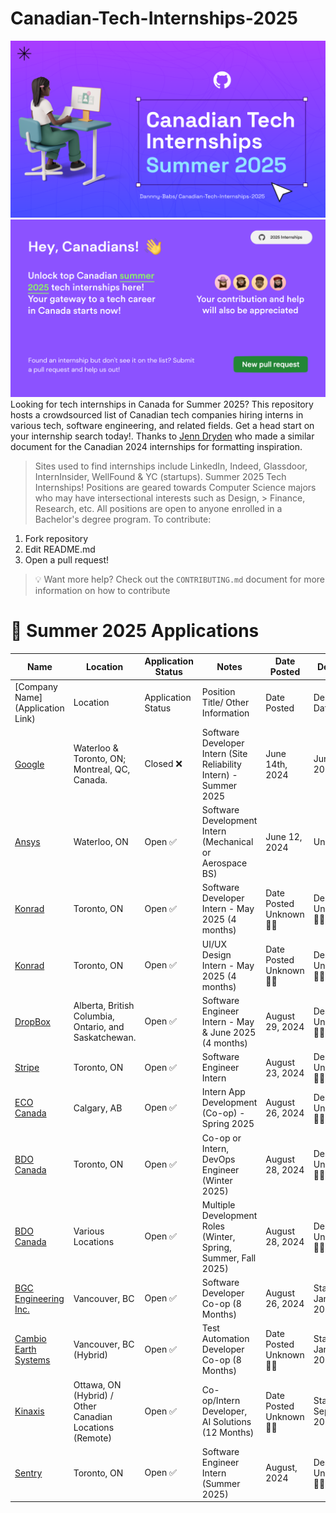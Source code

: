 # Canadian-Tech-Internships-2025

![Canadian-Tech-Internships-Summer-2025.png](/Banner/Banner.png)
![Canadian-Tech-Internships-Summer-2025-Image-2.png](/Banner/Banner%202.png)
Looking for tech internships in Canada for Summer 2025? This repository hosts a crowdsourced list of Canadian tech companies hiring interns in various tech, software engineering, and related fields. Get a head start on your internship search today!. Thanks to [Jenn Dryden](https://github.com/jenndryden/Canadian-Tech-Internships-Summer-2024) who made a similar document for the Canadian 2024 internships for formatting inspiration.
 
> Sites used to find internships include LinkedIn, Indeed, Glassdoor, InternInsider, WellFound & YC (startups).
Summer 2025 Tech Internships!
> Positions are geared towards Computer Science majors who may have intersectional interests such as Design, > Finance, Research, etc. All positions are open to anyone enrolled in a Bachelor's degree program.
To contribute:

1.  Fork repository
2.  Edit README.md
3.  Open a pull request!

> 💡 Want more help? Check out the `CONTRIBUTING.md` document for more information on how to contribute

# 🎉 Summer 2025 Applications

| Name | Location | Application Status | Notes | Date Posted | Deadline |
| ---- | -------- | ----------------- | ----- | ----------- | --------- |
| [Company Name](Application Link) |Location | Application Status | Position Title/ Other Information | Date Posted |  Deadline Date |
| [Google](https://www.google.com/about/careers/applications/jobs/results/137792335466373830-software-developer-intern-bs-summer-2025) | Waterloo & Toronto, ON; Montreal, QC, Canada. | Closed ❌ | Software Developer Intern (Site Reliability Intern) - Summer 2025 | June 14th, 2024 | June 30th, 2024|
| [Ansys](https://careers.ansys.com/job/Waterloo-SpringSummer-2025-Software-Development-Intern-%28Mechanical-or-Aerospace-BS%29-ON-N2J4G8/1178501500/?utm_campaign=google_jobs_apply&utm_source=google_jobs_apply&utm_medium=organic) | Waterloo, ON | Open ✅ | Software Development Intern (Mechanical or Aerospace BS) | June 12, 2024 | Unknown |
| [Konrad](https://www.konrad.com/careers/job/software-developer-intern-may-2025-4-months_5997801003) | Toronto, ON | Open ✅ | Software Developer Intern - May 2025 (4 months) | Date Posted Unknown 🔐👀 | Deadline Unknown 🔐👀 |
| [Konrad](https://www.konrad.com/careers/job/ui-ux-design-intern-may-2025-4-months_5997773003) | Toronto, ON | Open ✅ | UI/UX Design Intern - May 2025 (4 months) | Date Posted Unknown🔐👀 | Deadline Unknown 🔐👀 |
| [DropBox](https://jobs.dropbox.com/listing/6209863?gh_src=aonhf1) | Alberta, British Columbia, Ontario, and Saskatchewan. | Open ✅ |Software Engineer Intern - May & June 2025 (4 months) | August 29, 2024| Deadline Unknown 🔐👀 |
| [Stripe](https://stripe.com/jobs/listing/software-engineer-intern/6172089?gh_src=73vnei) | Toronto, ON | Open ✅ | Software Engineer Intern | August 23, 2024| Deadline Unknown 🔐👀 |
| [ECO Canada](https://gethired.com/a/9ffacc0c-8e70-4d37-a119-ce3903958925?rcid=linkedin) | Calgary, AB | Open ✅ | Intern App Development (Co-op) - Spring 2025 | August 26, 2024 | Deadline Unknown 🔐👀 |
| [BDO Canada](https://www.bdo.ca/en-ca/careers/students/) | Toronto, ON | Open ✅ | Co-op or Intern, DevOps Engineer (Winter 2025) | August 28, 2024 | Deadline Unknown 🔐👀 |
| [BDO Canada](https://bdo.wd3.myworkdayjobs.com/en-US/BDO?workerSubType=f2258eb0c3fe01be4bc2baac7a158d0c) | Various Locations | Open ✅ | Multiple Development Roles (Winter, Spring, Summer, Fall 2025) | August 28, 2024  | Deadline Unknown 🔐👀 |
| [BGC Engineering Inc.](https://bgcengineering.bamboohr.com/careers/360) | Vancouver, BC | Open ✅ | Software Developer Co-op (8 Months) |  August 26, 2024 | Start Date: January 6, 2025 |
| [Cambio Earth Systems](https://bgcengineering.bamboohr.com/careers/361) | Vancouver, BC (Hybrid) | Open ✅ | Test Automation Developer Co-op (8 Months) | Date Posted Unknown 🔐👀 | Start Date: January 6, 2025 |
| [Kinaxis](https://careers-kinaxis.icims.com/jobs/31856/co-op-intern-developer%2c-ai-solutions/job) | Ottawa, ON (Hybrid) / Other Canadian Locations (Remote) | Open ✅ | Co-op/Intern Developer, AI Solutions (12 Months) | Date Posted Unknown 🔐👀 | Start Date: September 2024 |
| [Sentry](https://boards.greenhouse.io/sentry/jobs/6145601?gh_src=b463ec651us&source=LinkedIn) | Toronto, ON | Open ✅ | Software Engineer Intern (Summer 2025) | August, 2024 | Deadline Unknown 🔐👀 |